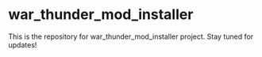 # war_thunder_mod_installer
This is the repository for war_thunder_mod_installer project. Stay tuned for updates!